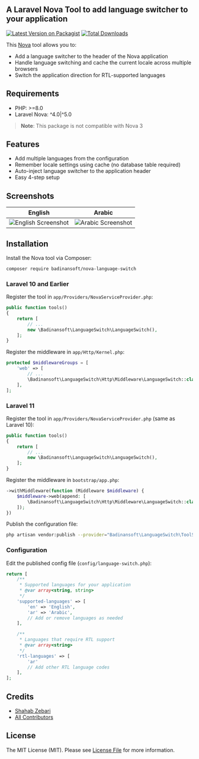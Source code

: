 ## A Laravel Nova Tool to add language switcher to your application

[![Latest Version on Packagist](https://img.shields.io/packagist/v/badinansoft/nova-language-switch.svg?style=flat-square)](https://packagist.org/packages/badinansoft/nova-language-switch)
[![Total Downloads](https://img.shields.io/packagist/dt/badinansoft/nova-language-switch.svg?style=flat-square)](https://packagist.org/packages/badinansoft/nova-language-switch)

This [Nova](https://nova.laravel.com) tool allows you to:
- Add a language switcher to the header of the Nova application
- Handle language switching and cache the current locale across multiple browsers
- Switch the application direction for RTL-supported languages

## Requirements
- PHP: >=8.0
- Laravel Nova: ^4.0|^5.0

> **Note**: This package is not compatible with Nova 3

## Features
- Add multiple languages from the configuration
- Remember locale settings using cache (no database table required)
- Auto-inject language switcher to the application header
- Easy 4-step setup

## Screenshots
| English | Arabic |
|---------|--------|
| ![English Screenshot](https://raw.githubusercontent.com/badinansoft/nova-language-switch/master/docs/en-screenshot.png) | ![Arabic Screenshot](https://raw.githubusercontent.com/badinansoft/nova-language-switch/master/docs/ar-screenshot.png) |

## Installation

Install the Nova tool via Composer:

```bash
composer require badinansoft/nova-language-switch
```

### Laravel 10 and Earlier

Register the tool in `app/Providers/NovaServiceProvider.php`:

```php
public function tools()
{
    return [
        // ...
        new \Badinansoft\LanguageSwitch\LanguageSwitch(),
    ];
}
```

Register the middleware in `app/Http/Kernel.php`:

```php
protected $middlewareGroups = [
    'web' => [
        // ...
        \Badinansoft\LanguageSwitch\Http\Middleware\LanguageSwitch::class
    ],
];
```

### Laravel 11

Register the tool in `app/Providers/NovaServiceProvider.php` (same as Laravel 10):

```php
public function tools()
{
    return [
        // ...
        new \Badinansoft\LanguageSwitch\LanguageSwitch(),
    ];
}
```

Register the middleware in `bootstrap/app.php`:

```php
->withMiddleware(function (Middleware $middleware) {
    $middleware->web(append: [
        \Badinansoft\LanguageSwitch\Http\Middleware\LanguageSwitch::class,
    ]);
})
```

Publish the configuration file:

```bash
php artisan vendor:publish --provider="Badinansoft\LanguageSwitch\ToolServiceProvider" --tag="config"
```

### Configuration

Edit the published config file (`config/language-switch.php`):

```php
return [
    /**
     * Supported languages for your application
     * @var array<string, string>
     */
    'supported-languages' => [
        'en' => 'English',
        'ar' => 'Arabic',
        // Add or remove languages as needed
    ],

    /**
     * Languages that require RTL support
     * @var array<string>
     */
    'rtl-languages' => [
        'ar'
        // Add other RTL language codes
    ],
];
```

## Credits

- [Shahab Zebari](https://github.com/shahabzebare)
- [All Contributors](../../contributors)

## License

The MIT License (MIT). Please see [License File](LICENSE.md) for more information.

